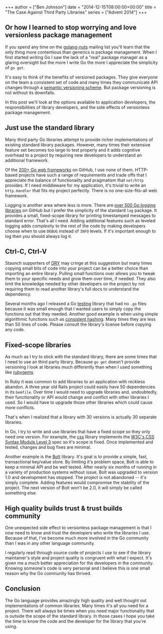 +++
author = ["Ben Johnson"]
date = "2014-12-15T08:00:00+00:00"
title = "The Case Against Third Party Libraries"
series = ["Advent 2014"]
+++

## Or how I learned to stop worrying and love versionless package management

If you spend any time on the [golang-nuts][] mailing list you'll learn that the
only thing more contentious than generics is package management. When I first
started writing Go I saw the lack of a "real" package manager as a glaring
oversight but the more I write Go the more I appreciate the simplicity
of `go get`.

It's easy to think of the benefits of versioned packages. They give everyone on
the team a consistent set of code and many times they communicate API changes
through a [semantic versioning scheme][semver]. But package versioning is not
without its downfalls.

In this post we'll look at the options available to application developers,
the responsibilities of library developers, and the side effects of versionless
package management.

[golang-nuts]: https://groups.google.com/forum/#!forum/golang-nuts
[semver]: http://semver.org/


## Just use the standard library

Many third party Go libraries attempt to provide richer implementations of
existing standard library packages. However, many times their extensive feature
set becomes too large to test properly and it adds cognitive overhead to a
project by requiring new developers to understand an additional framework.

Of the [200+ Go web frameworks][web-frameworks] on GitHub, I use none of them.
HTTP-based projects have such a range of requirements and trade offs that I
appreciate the balance of functionality and pragmatism that `net/http` provides.
If I need middleware for my application, it's trivial to write an `http.Handler`
that fits my project perfectly. There is no one-size-fits-all web framework.

Logging is another area where less is more. There are [over 500 Go logging
libraries][logging] on GitHub but I prefer the simplicity of the standard
`log` package. It provides a small, fixed-scope library for printing timestamped
messages to standard error. That's all I need. Adding additional features such
as leveled logging adds complexity to the rest of the code by making developers
choose when to use `DEBUG` instead of `INFO` levels. If it's important enough
to log then you should always log it.

[web-frameworks]: https://github.com/search?l=Go&p=3&q=web+framework&type=Repositories
[logging]: https://github.com/search?l=Go&p=3&q=logging&type=Repositories


## Ctrl-C, Ctrl-V

Staunch supporters of [DRY][] may cringe at this suggestion but many times
copying small bits of code into your project can be a better choice than
importing an entire library. Pulling small functions over allows you to tweak
them to your specific needs and grow them over time, if needed. They also limit
the knowledge needed by other developers on the project by not requiring them
to read another library's full docs to understand the dependency.

Several months ago I released a Go [testing][] library that had no `.go` files
because it was small enough that I wanted users to simply copy the functions out
that they needed. Another good example is when using simple algorithmic
functions such as [consistent hashing][jmphash]. Many times they are less than 
50 lines of code. Please consult the library's license before copying any code.

[dry]: http://en.wikipedia.org/wiki/Don%27t_repeat_yourself
[testing]: https://github.com/benbjohnson/testing
[jmphash]: https://github.com/benbjohnson/jmphash


## Fixed-scope libraries

As much as I try to stick with the standard library, there are some times that
I need to use an third party library. Because `go get` doesn't provide
versioning I look at libraries much differently than when I used something like
[rubygems][].

In Ruby it was common to add libraries to an application with reckless abandon.
A three year old Rails project could easily have 50 dependencies in its
`Gemfile`. Over time I would need to upgrade libraries and, undoubtedly, their
functionality or API would change and conflict with other libraries I used. So
I would have to upgrade those other libraries which could cause more conflicts.

That's when I realized that a library with 30 versions is actually 30 separate
libraries.

In Go, I try to write and use libraries that have a fixed scope so they only
need one version. For example, the [css][] library implements the [W3C's CSS
Syntax Module Level 3][css-syntax] spec so it's scope is fixed. Once implemented
and tested, changes and bug fixes are minimal.

Another example is the [Bolt][] library. It's goal is to provide a simple, fast,
transactional key/value store. By limiting it's problem space, Bolt is able to
keep a minimal API and be well tested. After nearly six months of running in
a variety of production systems without issue, Bolt was upgraded to version 1.0
and development has stopped. The project is not abandoned -- it's simply
complete. Adding features would compromise the stability of the project. The
next version of Bolt won't be 2.0, it will simply be called something else.

[rubygems]: http://rubygems.org/
[bolt]: https://github.com/boltdb/bolt
[css]: https://github.com/benbjohnson/css
[css-syntax]: http://www.w3.org/TR/css3-syntax/


## High quality builds trust & trust builds community

One unexpected side effect to versionless package management is that I now need
to know and trust the developers who write the libraries I use. Because of that,
I've become much more involved in the Go community than I was in any other
language community.

I regularly read through source code of projects I use to see if the library
maintainer's style and project quality is congruent with what I expect. It's
given me a much better appreciation for the developers in the community. Knowing
someone's code is very personal and I believe this is one small reason why the
Go community has thrived.


## Conclusion

The Go language provides amazingly high quality and well thought out
implementations of common libraries. Many times it's all you need for a project.
There will always be times when you need major functionality that is outside
the scope of the standard library. In those cases I hope you take the time to
know the code and the developer for the library that you're using.

